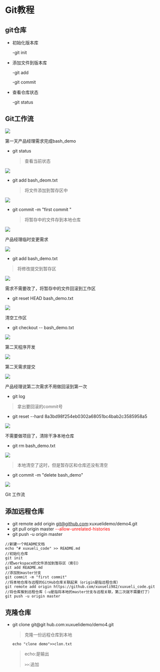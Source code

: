 # Git教程

## git仓库

- 初始化版本库

  -git init

- 添加文件到版本库

  -git add

  -git commit

- 查看仓库状态

  -git status

## Git工作流

![](https://github.com/xuxueli982/Learning-notes/blob/master/Git/images/QQ%E5%9B%BE%E7%89%8720190331185409.png)

第一天产品经理需求完成bash_demo

- git status

  > 查看当前状态

![](F:\Markdown\Git\images\QQ截图20190331175440.png)

- git add bash_deom.txt

  > 将文件添加到暂存区中

![](F:\Markdown\Git\images\QQ截图20190331175948.png)

- git commit -m "first commit "

  > 将暂存中的文件存到本地仓库

![](F:\Markdown\Git\images\QQ截图20190331182156.png)

产品经理临时变更需求

![](F:\Markdown\Git\images\QQ截图20190331182438.png)

- git add bash_demo.txt

> 将修改提交到暂存区

![](F:\Markdown\Git\images\QQ截图20190331182705.png)

需求不需要改了，将暂存中的文件回滚到工作区

- git reset HEAD bash_demo.txt

![](F:\Markdown\Git\images\QQ截图20190331183141.png)

清空工作区

- git checkout -- bash_demo.txt

![](F:\Markdown\Git\images\QQ截图20190331183419.png)

第二天程序开发

![](F:\Markdown\Git\images\QQ截图20190331183610.png)

第二天需求提交

![](F:\Markdown\Git\images\QQ截图20190331183755.png)

产品经理说第二次需求不用做回滚到第一次

- git log

> 拿出要回滚的commit号

- git reset --hard 8a3bd98f254eb0302a68051bc4bab2c3585958a5

![](F:\Markdown\Git\images\QQ截图20190331184310.png)

不需要做项目了，清除干净本地仓库

- git rm bash_demo.txt

![](F:\Markdown\Git\images\QQ截图20190331184723.png)

> 本地清空了这时，但是暂存区和仓库还没有清空

- git commit -m "delete bash_demo"

![](F:\Markdown\Git\images\QQ截图20190331185050.png)

Git 工作流

## 添加远程仓库

- git remote add origin git@github.com:xuxuelidemo/demo4.git
- git pull origin master <font color=red>--allow-unrelated-histories</font>
- git push -u origin master

```
//新建一个README文档
echo "# xuxueli_code" >> README.md
//初始化仓库
git init
//把workspace的文件添加到暂存区（索引）
git add README.md
//添加到master分支
git commit -m "first commit"
//将本地仓库与远程的GitHub仓库关联起来（origin是指远程仓库）
git remote add origin https://github.com/xuxueli982/xuxueli_code.git
//将仓库推到远程仓库（-u是指将本地的master分支与远程关联，第二次就不需要打了）
git push -u origin master
```

## 克隆仓库

- git clone git@git hub.com:xuxuelidemo/demo4.git

  > 克隆一份远程仓库到本地

  ```echo "clone demo">>clon.txt```

  > echo:是输出
  >
  > ```>>```:追加















